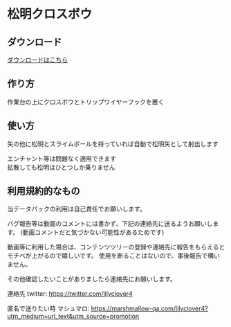 # 松明クロスボウ

## ダウンロード

[ダウンロードはこちら](https://github.com/para7/Minecraft_Datapack/raw/master/%E9%85%8D%E5%B8%83%E7%94%A8/TorchBow/TorchBow.zip)

## 作り方

作業台の上にクロスボウとトリップワイヤーフックを置く

## 使い方

矢の他に松明とスライムボールを持っていれば自動で松明矢として射出します

エンチャント等は問題なく適用できます  
拡散しても松明はひとつしか乗りません

## 利用規約的なもの

当データパックの利用は自己責任でお願いします。

バグ報告等は動画のコメントには書かず、下記の連絡先に送るようお願いします。
(動画コメントだと気づかない可能性があるためです)

動画等に利用した場合は、コンテンツツリーの登録や連絡先に報告をもらえるとモチベが上がるので嬉しいです。
使用を断ることはないので、事後報告で構いません。

その他確認したいことがありましたら連絡先にお願いします。

連絡先
twitter: <https://twitter.com/lilyclover4>

匿名で送りたい時
マシュマロ: <https://marshmallow-qa.com/lilyclover4?utm_medium=url_text&utm_source=promotion>